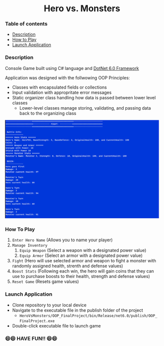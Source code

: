 <h1 align="center">Hero vs. Monsters</h1>

### Table of contents
- [Description](#description)
- [How to Play](#how-to-play)
- [Launch Application](#launch-application)

### Description

Console Game built using C# language and [DotNet 6.0 Framework](https://learn.microsoft.com/en-us/dotnet/core/whats-new/dotnet-6)

Application was designed with the follwowing OOP Principles:
- Classes with encapsulated fields or collections
- Input validation with appropritate error messages
- Static organizer class handling how data is passed between lower level classes
    - Lower-level classes manage storing, validating, and passing data back to the organizing class

![Hero vs Monsters](./OOP_FinalProject/screenshots/herovsmonsters.png?raw=true "Hero vs Monsters")

### How To Play

1. ```Enter Hero Name``` (Allows you to name your player)
2. ```Manage Inventory```
    1. ```Equip Weapon``` (Select a weapon with a designated power value)
    2. ```Equip Armor``` (Select an armor with a designated power value)
3. ```Fight``` (Hero will use selected armor and weapon to fight a monster with randomly assigned health, strenth and defense values)
4. ```Boost Stats``` (Following each win, the hero will gain coins that they can use to purchase boosts to their health, strength and defense values)
5. ```Reset Game``` (Resets game values)

### Launch Application

- Clone repository to your local device
- Navigate to the executable file in the publish folder of the project
    - ``` HeroVsMonsters/OOP_FinalProject/bin/Release/net6.0/publish/OOP_FinalProject.exe ```
- Double-click executable file to launch game

### 😄😄 HAVE FUN!! 😄😄 ###
